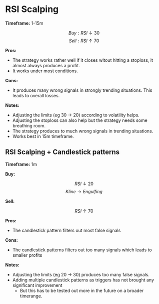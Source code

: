 # RSI Scalping

**Timeframe:** 1-15m

$$ Buy: RSI \downarrow 30 $$
$$ Sell: RSI \uparrow 70 $$

**Pros:**

- The strategy works rather well if it closes witout hitting a stoploss, it almost always produces a profit.
- It works under most conditions.

**Cons:**

- It produces many wrong signals in strongly trending situations.
  This leads to overall losses.

**Notes:**

- Adjusting the limits (eg 30 $\rightarrow$ 20) according to volatility helps.
- Adjusting the stoploss can also help but the strategy needs some breathing room.
- The strategy produces to much wrong signals in trending situations.
- Works best in 15m timeframe.

## RSI Scalping + Candlestick patterns

**Timeframe:** 1m

**Buy:**

$$ RSI \downarrow 20 $$
$$ Kline \rightarrow Engulfing $$

**Sell:**

$$RSI \uparrow 70 $$

**Pros:**

- The candlestick pattern filters out most false signals

**Cons:**

- The candlestick patterns filters out too many signals which leads to smaller profits

**Notes:**

- Adjusting the limits (eg 20 $\rightarrow$ 30) produces too many false signals.
- Adding multiple candlestick patterns as triggers has not brought any significant improvement
  - But this has to be tested out more in the future on a broader timerange.
